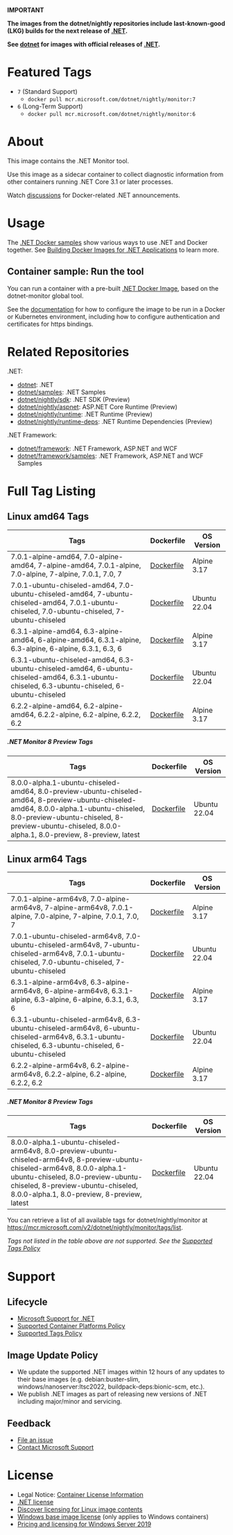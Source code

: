 **IMPORTANT**

**The images from the dotnet/nightly repositories include last-known-good (LKG) builds for the next release of [.NET](https://github.com/dotnet/core).**

**See [dotnet](https://hub.docker.com/_/microsoft-dotnet-monitor/) for images with official releases of [.NET](https://github.com/dotnet/core).**

# Featured Tags

* `7` (Standard Support)
  * `docker pull mcr.microsoft.com/dotnet/nightly/monitor:7`
* `6` (Long-Term Support)
  * `docker pull mcr.microsoft.com/dotnet/nightly/monitor:6`

# About

This image contains the .NET Monitor tool.

Use this image as a sidecar container to collect diagnostic information from other containers running .NET Core 3.1 or later processes.

Watch [discussions](https://github.com/dotnet/dotnet-docker/discussions/categories/announcements) for Docker-related .NET announcements.

# Usage

The [.NET Docker samples](https://github.com/dotnet/dotnet-docker/blob/main/samples/README.md) show various ways to use .NET and Docker together. See [Building Docker Images for .NET Applications](https://docs.microsoft.com/dotnet/core/docker/building-net-docker-images) to learn more.

## Container sample: Run the tool

You can run a container with a pre-built [.NET Docker Image](https://hub.docker.com/_/microsoft-dotnet-monitor/), based on the dotnet-monitor global tool.

See the [documentation](https://go.microsoft.com/fwlink/?linkid=2158052) for how to configure the image to be run in a Docker or Kubernetes environment, including how to configure authentication and certificates for https bindings.

# Related Repositories

.NET:

* [dotnet](https://hub.docker.com/_/microsoft-dotnet/): .NET
* [dotnet/samples](https://hub.docker.com/_/microsoft-dotnet-samples/): .NET Samples
* [dotnet/nightly/sdk](https://hub.docker.com/_/microsoft-dotnet-nightly-sdk/): .NET SDK (Preview)
* [dotnet/nightly/aspnet](https://hub.docker.com/_/microsoft-dotnet-nightly-aspnet/): ASP.NET Core Runtime (Preview)
* [dotnet/nightly/runtime](https://hub.docker.com/_/microsoft-dotnet-nightly-runtime/): .NET Runtime (Preview)
* [dotnet/nightly/runtime-deps](https://hub.docker.com/_/microsoft-dotnet-nightly-runtime-deps/): .NET Runtime Dependencies (Preview)

.NET Framework:

* [dotnet/framework](https://hub.docker.com/_/microsoft-dotnet-framework/): .NET Framework, ASP.NET and WCF
* [dotnet/framework/samples](https://hub.docker.com/_/microsoft-dotnet-framework-samples/): .NET Framework, ASP.NET and WCF Samples

# Full Tag Listing

## Linux amd64 Tags
Tags | Dockerfile | OS Version
-----------| -------------| -------------
7.0.1-alpine-amd64, 7.0-alpine-amd64, 7-alpine-amd64, 7.0.1-alpine, 7.0-alpine, 7-alpine, 7.0.1, 7.0, 7 | [Dockerfile](https://github.com/dotnet/dotnet-docker/blob/nightly/src/monitor/7.0/alpine/amd64/Dockerfile) | Alpine 3.17
7.0.1-ubuntu-chiseled-amd64, 7.0-ubuntu-chiseled-amd64, 7-ubuntu-chiseled-amd64, 7.0.1-ubuntu-chiseled, 7.0-ubuntu-chiseled, 7-ubuntu-chiseled | [Dockerfile](https://github.com/dotnet/dotnet-docker/blob/nightly/src/monitor/7.0/ubuntu-chiseled/amd64/Dockerfile) | Ubuntu 22.04
6.3.1-alpine-amd64, 6.3-alpine-amd64, 6-alpine-amd64, 6.3.1-alpine, 6.3-alpine, 6-alpine, 6.3.1, 6.3, 6 | [Dockerfile](https://github.com/dotnet/dotnet-docker/blob/nightly/src/monitor/6.3/alpine/amd64/Dockerfile) | Alpine 3.17
6.3.1-ubuntu-chiseled-amd64, 6.3-ubuntu-chiseled-amd64, 6-ubuntu-chiseled-amd64, 6.3.1-ubuntu-chiseled, 6.3-ubuntu-chiseled, 6-ubuntu-chiseled | [Dockerfile](https://github.com/dotnet/dotnet-docker/blob/nightly/src/monitor/6.3/ubuntu-chiseled/amd64/Dockerfile) | Ubuntu 22.04
6.2.2-alpine-amd64, 6.2-alpine-amd64, 6.2.2-alpine, 6.2-alpine, 6.2.2, 6.2 | [Dockerfile](https://github.com/dotnet/dotnet-docker/blob/nightly/src/monitor/6.2/alpine/amd64/Dockerfile) | Alpine 3.17

##### .NET Monitor 8 Preview Tags
Tags | Dockerfile | OS Version
-----------| -------------| -------------
8.0.0-alpha.1-ubuntu-chiseled-amd64, 8.0-preview-ubuntu-chiseled-amd64, 8-preview-ubuntu-chiseled-amd64, 8.0.0-alpha.1-ubuntu-chiseled, 8.0-preview-ubuntu-chiseled, 8-preview-ubuntu-chiseled, 8.0.0-alpha.1, 8.0-preview, 8-preview, latest | [Dockerfile](https://github.com/dotnet/dotnet-docker/blob/nightly/src/monitor/8.0/ubuntu-chiseled/amd64/Dockerfile) | Ubuntu 22.04

## Linux arm64 Tags
Tags | Dockerfile | OS Version
-----------| -------------| -------------
7.0.1-alpine-arm64v8, 7.0-alpine-arm64v8, 7-alpine-arm64v8, 7.0.1-alpine, 7.0-alpine, 7-alpine, 7.0.1, 7.0, 7 | [Dockerfile](https://github.com/dotnet/dotnet-docker/blob/nightly/src/monitor/7.0/alpine/arm64v8/Dockerfile) | Alpine 3.17
7.0.1-ubuntu-chiseled-arm64v8, 7.0-ubuntu-chiseled-arm64v8, 7-ubuntu-chiseled-arm64v8, 7.0.1-ubuntu-chiseled, 7.0-ubuntu-chiseled, 7-ubuntu-chiseled | [Dockerfile](https://github.com/dotnet/dotnet-docker/blob/nightly/src/monitor/7.0/ubuntu-chiseled/arm64v8/Dockerfile) | Ubuntu 22.04
6.3.1-alpine-arm64v8, 6.3-alpine-arm64v8, 6-alpine-arm64v8, 6.3.1-alpine, 6.3-alpine, 6-alpine, 6.3.1, 6.3, 6 | [Dockerfile](https://github.com/dotnet/dotnet-docker/blob/nightly/src/monitor/6.3/alpine/arm64v8/Dockerfile) | Alpine 3.17
6.3.1-ubuntu-chiseled-arm64v8, 6.3-ubuntu-chiseled-arm64v8, 6-ubuntu-chiseled-arm64v8, 6.3.1-ubuntu-chiseled, 6.3-ubuntu-chiseled, 6-ubuntu-chiseled | [Dockerfile](https://github.com/dotnet/dotnet-docker/blob/nightly/src/monitor/6.3/ubuntu-chiseled/arm64v8/Dockerfile) | Ubuntu 22.04
6.2.2-alpine-arm64v8, 6.2-alpine-arm64v8, 6.2.2-alpine, 6.2-alpine, 6.2.2, 6.2 | [Dockerfile](https://github.com/dotnet/dotnet-docker/blob/nightly/src/monitor/6.2/alpine/arm64v8/Dockerfile) | Alpine 3.17

##### .NET Monitor 8 Preview Tags
Tags | Dockerfile | OS Version
-----------| -------------| -------------
8.0.0-alpha.1-ubuntu-chiseled-arm64v8, 8.0-preview-ubuntu-chiseled-arm64v8, 8-preview-ubuntu-chiseled-arm64v8, 8.0.0-alpha.1-ubuntu-chiseled, 8.0-preview-ubuntu-chiseled, 8-preview-ubuntu-chiseled, 8.0.0-alpha.1, 8.0-preview, 8-preview, latest | [Dockerfile](https://github.com/dotnet/dotnet-docker/blob/nightly/src/monitor/8.0/ubuntu-chiseled/arm64v8/Dockerfile) | Ubuntu 22.04

You can retrieve a list of all available tags for dotnet/nightly/monitor at https://mcr.microsoft.com/v2/dotnet/nightly/monitor/tags/list.
<!--End of generated tags-->

*Tags not listed in the table above are not supported. See the [Supported Tags Policy](https://github.com/dotnet/dotnet-docker/blob/main/documentation/supported-tags.md)*

# Support

## Lifecycle

* [Microsoft Support for .NET](https://github.com/dotnet/core/blob/main/microsoft-support.md)
* [Supported Container Platforms Policy](https://github.com/dotnet/dotnet-docker/blob/main/documentation/supported-platforms.md)
* [Supported Tags Policy](https://github.com/dotnet/dotnet-docker/blob/main/documentation/supported-tags.md)

## Image Update Policy

* We update the supported .NET images within 12 hours of any updates to their base images (e.g. debian:buster-slim, windows/nanoserver:ltsc2022, buildpack-deps:bionic-scm, etc.).
* We publish .NET images as part of releasing new versions of .NET including major/minor and servicing.

## Feedback

* [File an issue](https://github.com/dotnet/dotnet-docker/issues/new/choose)
* [Contact Microsoft Support](https://support.microsoft.com/contactus/)

# License

* Legal Notice: [Container License Information](https://aka.ms/mcr/osslegalnotice)
* [.NET license](https://github.com/dotnet/dotnet-docker/blob/main/LICENSE)
* [Discover licensing for Linux image contents](https://github.com/dotnet/dotnet-docker/blob/main/documentation/image-artifact-details.md)
* [Windows base image license](https://docs.microsoft.com/virtualization/windowscontainers/images-eula) (only applies to Windows containers)
* [Pricing and licensing for Windows Server 2019](https://www.microsoft.com/cloud-platform/windows-server-pricing)
